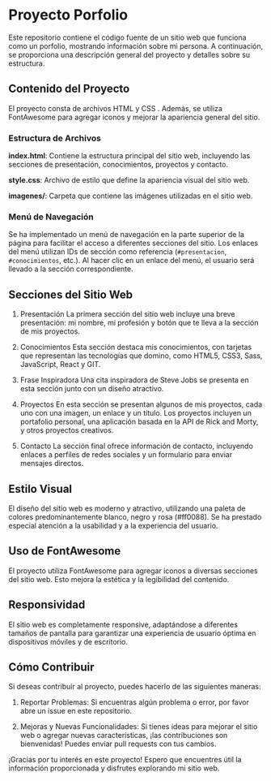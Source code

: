 # Proyecto Porfolio

Este repositorio contiene el código fuente de un sitio web que funciona como un porfolio, mostrando información sobre mi persona. A continuación, se proporciona una descripción general del proyecto y detalles sobre su estructura.

## Contenido del Proyecto

El proyecto consta de archivos HTML y CSS . Además, se utiliza FontAwesome para agregar iconos y mejorar la apariencia general del sitio.

### Estructura de Archivos

**index.html**: Contiene la estructura principal del sitio web, incluyendo las secciones de presentación, conocimientos, proyectos y contacto.

**style.css**: Archivo de estilo que define la apariencia visual del sitio web.

**imagenes/**: Carpeta que contiene las imágenes utilizadas en el sitio web.

### Menú de Navegación
Se ha implementado un menú de navegación en la parte superior de la página para facilitar el acceso a diferentes secciones del sitio. Los enlaces del menú utilizan IDs de sección como referencia (`#presentacion`, `#conocimientos`, etc.). Al hacer clic en un enlace del menú, el usuario será llevado a la sección correspondiente.

## Secciones del Sitio Web

1. Presentación
La primera sección del sitio web incluye una breve presentación: mi nombre, mi profesión y botón que te lleva a la sección de mis proyectos.

2. Conocimientos
Esta sección destaca mis conocimientos, con tarjetas que representan las tecnologías que domino, como HTML5, CSS3, Sass, JavaScript, React y GIT.

3. Frase Inspiradora
Una cita inspiradora de Steve Jobs se presenta en esta sección junto con un diseño atractivo.

4. Proyectos
En esta sección se presentan algunos de mis proyectos, cada uno con una imagen, un enlace y un título. Los proyectos incluyen un portafolio personal, una aplicación basada en la API de Rick and Morty, y otros proyectos creativos.

5. Contacto
La sección final ofrece información de contacto, incluyendo enlaces a perfiles de redes sociales y un formulario para enviar mensajes directos.

## Estilo Visual

El diseño del sitio web es moderno y atractivo, utilizando una paleta de colores predominantemente blanco, negro y rosa (#ff0088). Se ha prestado especial atención a la usabilidad y a la experiencia del usuario.

## Uso de FontAwesome

El proyecto utiliza FontAwesome para agregar iconos a diversas secciones del sitio web. Esto mejora la estética y la legibilidad del contenido.

## Responsividad

El sitio web es completamente responsive, adaptándose a diferentes tamaños de pantalla para garantizar una experiencia de usuario óptima en dispositivos móviles y de escritorio.

## Cómo Contribuir

Si deseas contribuir al proyecto, puedes hacerlo de las siguientes maneras:

1. Reportar Problemas: Si encuentras algún problema o error, por favor abre un issue en este repositorio.

2. Mejoras y Nuevas Funcionalidades: Si tienes ideas para mejorar el sitio web o agregar nuevas características, ¡las contribuciones son bienvenidas! Puedes enviar pull requests con tus cambios.

¡Gracias por tu interés en este proyecto! Espero que encuentres útil la información proporcionada y disfrutes explorando mi sitio web.